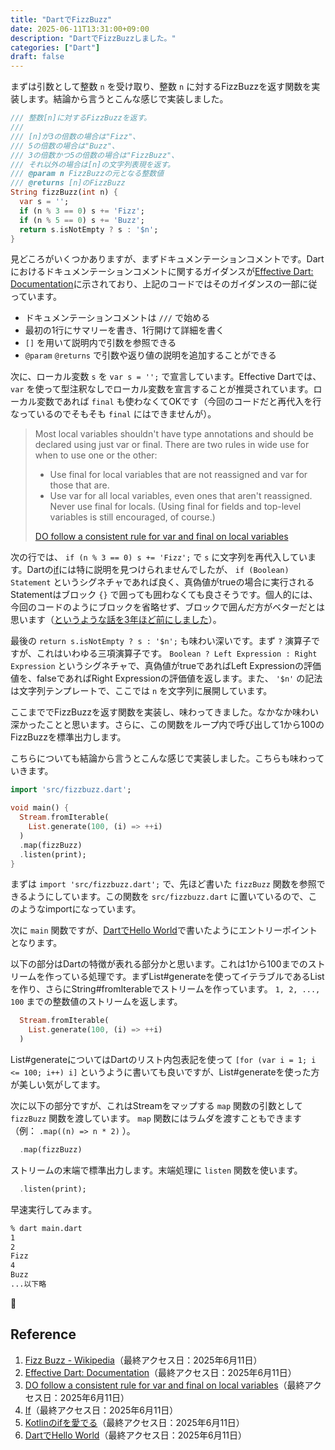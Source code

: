 ```yaml
---
title: "DartでFizzBuzz"
date: 2025-06-11T13:31:00+09:00
description: "DartでFizzBuzzしました。"
categories: ["Dart"]
draft: false
---
```



まずは引数として整数 `n` を受け取り、整数 `n` に対するFizzBuzzを返す関数を実装します。結論から言うとこんな感じで実装しました。

```dart
/// 整数[n]に対するFizzBuzzを返す。
///
/// [n]が3の倍数の場合は"Fizz"、
/// 5の倍数の場合は"Buzz"、
/// 3の倍数かつ5の倍数の場合は"FizzBuzz"、
/// それ以外の場合は[n]の文字列表現を返す。
/// @param n FizzBuzzの元となる整数値
/// @returns [n]のFizzBuzz
String fizzBuzz(int n) {
  var s = '';
  if (n % 3 == 0) s += 'Fizz';
  if (n % 5 == 0) s += 'Buzz';
  return s.isNotEmpty ? s : '$n';
}
```

見どころがいくつかありますが、まずドキュメンテーションコメントです。Dartにおけるドキュメンテーションコメントに関するガイダンスが[Effective Dart: Documentation](https://dart.dev/effective-dart/documentation)に示されており、上記のコードではそのガイダンスの一部に従っています。

- ドキュメンテーションコメントは `///` で始める
- 最初の1行にサマリーを書き、1行開けて詳細を書く
- `[]` を用いて説明内で引数を参照できる
- `@param` `@returns` で引数や返り値の説明を追加することができる

次に、ローカル変数 `s` を `var s = '';` で宣言しています。Effective Dartでは、 `var` を使って型注釈なしでローカル変数を宣言することが推奨されています。ローカル変数であれば `final` も使わなくてOKです（今回のコードだと再代入を行なっているのでそもそも `final` にはできませんが）。

> Most local variables shouldn't have type annotations and should be declared using just var or final. There are two rules in wide use for when to use one or the other:
> - Use final for local variables that are not reassigned and var for those that are.
> - Use var for all local variables, even ones that aren't reassigned. Never use final for locals. (Using final for fields and top-level variables is still encouraged, of course.)
> 
> [DO follow a consistent rule for var and final on local variables](https://dart.dev/effective-dart/usage#do-follow-a-consistent-rule-for-var-and-final-on-local-variables)

次の行では、 `if (n % 3 == 0) s += 'Fizz';` で `s` に文字列を再代入しています。Dartの[if](https://dart.dev/language/branches#if)には特に説明を見つけられませんでしたが、 `if (Boolean) Statement` というシグネチャであれば良く、真偽値がtrueの場合に実行されるStatementはブロック `{}` で囲っても囲わなくても良さそうです。個人的には、今回のコードのようにブロックを省略せず、ブロックで囲んだ方がベターだとは思います（[というような話を3年ほど前にしました](https://speakerdeck.com/okuzawats/kotlinnoifwoai-deru)）。

最後の `return s.isNotEmpty ? s : '$n';` も味わい深いです。まず `?` 演算子ですが、これはいわゆる三項演算子です。 `Boolean ? Left Expression : Right Expression` というシグネチャで、真偽値がtrueであればLeft Expressionの評価値を、falseであればRight Expressionの評価値を返します。また、 `'$n'` の記法は文字列テンプレートで、ここでは `n` を文字列に展開しています。

ここまででFizzBuzzを返す関数を実装し、味わってきました。なかなか味わい深かったことと思います。さらに、この関数をループ内で呼び出して1から100のFizzBuzzを標準出力します。

こちらについても結論から言うとこんな感じで実装しました。こちらも味わっていきます。

```dart
import 'src/fizzbuzz.dart';

void main() {
  Stream.fromIterable(
    List.generate(100, (i) => ++i)
  )
  .map(fizzBuzz)
  .listen(print);
}
```

まずは `import 'src/fizzbuzz.dart';` で、先ほど書いた `fizzBuzz` 関数を参照できるようにしています。この関数を `src/fizzbuzz.dart` に置いているので、このようなimportになっています。

次に `main` 関数ですが、[DartでHello World](https://okuzawats.com/blog/dart-hello-world/)で書いたようにエントリーポイントとなります。

以下の部分はDartの特徴が表れる部分かと思います。これは1から100までのストリームを作っている処理です。まずList#generateを使ってイテラブルであるListを作り、さらにString#fromIterableでストリームを作っています。 `1, 2, ..., 100` までの整数値のストリームを返します。

```dart
  Stream.fromIterable(
    List.generate(100, (i) => ++i)
  )
```

List#generateについてはDartのリスト内包表記を使って `[for (var i = 1; i <= 100; i++) i]` というように書いても良いですが、List#generateを使った方が美しい気がしてます。

次に以下の部分ですが、これはStreamをマップする `map` 関数の引数として `fizzBuzz` 関数を渡しています。 `map` 関数にはラムダを渡すこともできます（例： `.map((n) => n * 2)` ）。

```dart
  .map(fizzBuzz)
```

ストリームの末端で標準出力します。末端処理に `listen` 関数を使います。

```dart
  .listen(print);
```

早速実行してみます。

```bash
% dart main.dart 
1
2
Fizz
4
Buzz
...以下略
```

🎉

## Reference

1. [Fizz Buzz - Wikipedia](https://ja.wikipedia.org/wiki/Fizz_Buzz)（最終アクセス日：2025年6月11日）
2. [Effective Dart: Documentation](https://dart.dev/effective-dart/documentation)（最終アクセス日：2025年6月11日）
3. [DO follow a consistent rule for var and final on local variables](https://dart.dev/effective-dart/usage#do-follow-a-consistent-rule-for-var-and-final-on-local-variables)（最終アクセス日：2025年6月11日）
4. [If](https://dart.dev/language/branches#if)（最終アクセス日：2025年6月11日）
5. [Kotlinのifを愛でる](https://speakerdeck.com/okuzawats/kotlinnoifwoai-deru)（最終アクセス日：2025年6月11日）
6. [DartでHello World](https://okuzawats.com/blog/dart-hello-world/)（最終アクセス日：2025年6月11日）
